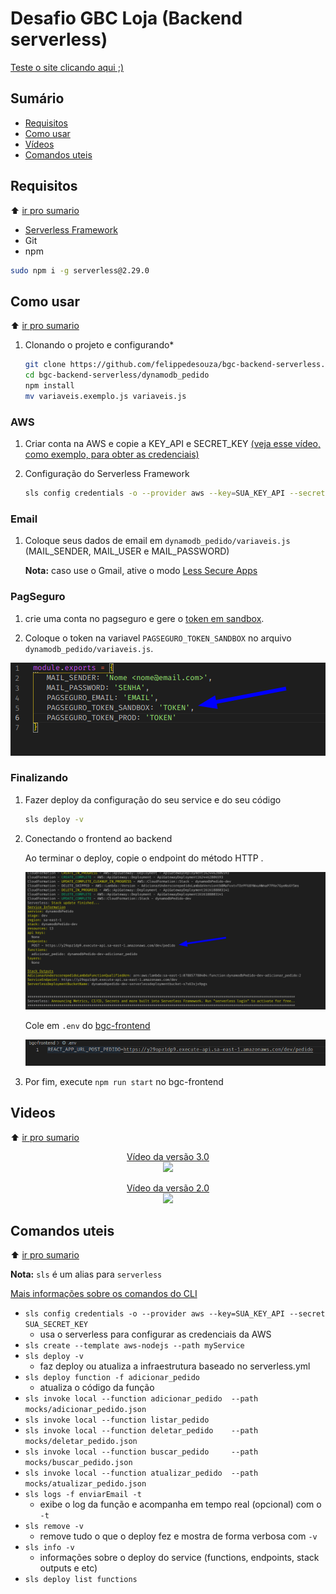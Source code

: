 # Desafio GBC Loja (Backend serverless)

[Teste o site clicando aqui ;)](https://ecstatic-shannon-40084c.netlify.app/)

## Sumário

- [Requisitos](#requisitos)
- [Como usar](#como-usar)
- [Vídeos](#videos)
- [Comandos uteis](#comandos-uteis)

## Requisitos

:arrow_up: [ir pro sumario](#sumario)

- [Serverless Framework](https://www.serverless.com/framework/docs/getting-started/)
- Git
- npm

```bash
sudo npm i -g serverless@2.29.0
```

## Como usar

:arrow_up: [ir pro sumario](#sumario)

1. Clonando o projeto e configurando*
   ```bash
   git clone https://github.com/felippedesouza/bgc-backend-serverless.git
   cd bgc-backend-serverless/dynamodb_pedido
   npm install
   mv variaveis.exemplo.js variaveis.js
   ```

### AWS

1. Criar conta na AWS e copie a KEY_API e SECRET_KEY [(veja esse vídeo, como exemplo, para obter as credenciais)](https://www.youtube.com/watch?v=KngM5bfpttA)

1. Configuração do Serverless Framework

   ```bash
   sls config credentials -o --provider aws --key=SUA_KEY_API --secret SUA_SECRET_KEY
   ```

### Email

1. Coloque seus dados de email em `dynamodb_pedido/variaveis.js` (MAIL_SENDER, MAIL_USER e MAIL_PASSWORD)

   **Nota:** caso use o Gmail, ative o modo [Less Secure Apps](https://devanswers.co/allow-less-secure-apps-access-gmail-account/)

### PagSeguro

1. crie uma conta no pagseguro e gere o [token em sandbox](https://dev.pagseguro.uol.com.br/reference/como-obter-token-de-autenticacao).

1. Coloque o token na variavel `PAGSEGURO_TOKEN_SANDBOX` no arquivo `dynamodb_pedido/variaveis.js`.

![](./screenshots/sls-3.png)

### Finalizando

1. Fazer deploy da configuração do seu service e do seu código

   ```bash
   sls deploy -v
   ```

1. Conectando o frontend ao backend

   Ao terminar o deploy, copie o endpoint do método HTTP .

   ![](./screenshots/sls-1.png)

   Cole em `.env` do [bgc-frontend](https://github.com/felippedesouza/bgc-frontend/blob/main/.env.exemplo)

   ![](./screenshots/sls-2.png)

1. Por fim, execute `npm run start` no bgc-frontend

## Videos

:arrow_up: [ir pro sumario](#sumario)

<p align="center">
   <a href="https://youtu.be/_owP1BYJytY"> 
      Vídeo da versão 3.0 <br>
      <img src="https://img.youtube.com/vi/_owP1BYJytY/0.jpg" />
   </a>
</p>

<p align="center">
   <a href="https://youtu.be/kWpBPtolxFw"> 
      Vídeo da versão 2.0 <br>
      <img src="https://img.youtube.com/vi/kWpBPtolxFw/0.jpg" />
   </a>
</p>

## Comandos uteis

:arrow_up: [ir pro sumario](#sumario)

**Nota:** `sls` é um alias para `serverless`

[Mais informações sobre os comandos do CLI](https://www.serverless.com/framework/docs/providers/aws/)

- `sls config credentials -o --provider aws --key=SUA_KEY_API --secret SUA_SECRET_KEY`
   - usa o serverless para configurar as credenciais da AWS
- `sls create --template aws-nodejs --path myService`
- `sls deploy -v` 
   - faz deploy ou atualiza a infraestrutura baseado no serverless.yml
- `sls deploy function -f adicionar_pedido`
   - atualiza o código da função
- `sls invoke local --function adicionar_pedido  --path mocks/adicionar_pedido.json `
- `sls invoke local --function listar_pedido`
- `sls invoke local --function deletar_pedido    --path mocks/deletar_pedido.json`
- `sls invoke local --function buscar_pedido     --path mocks/buscar_pedido.json `
- `sls invoke local --function atualizar_pedido  --path mocks/atualizar_pedido.json `
- `sls logs -f enviarEmail -t`
   - exibe o log da função e acompanha em tempo real (opcional) com o `-t`
- `sls remove -v`
   - remove tudo o que o deploy fez e mostra de forma verbosa com `-v`
- `sls info -v` 
   - informações sobre o deploy do service (functions, endpoints, stack outputs e etc)
- `sls deploy list functions`
